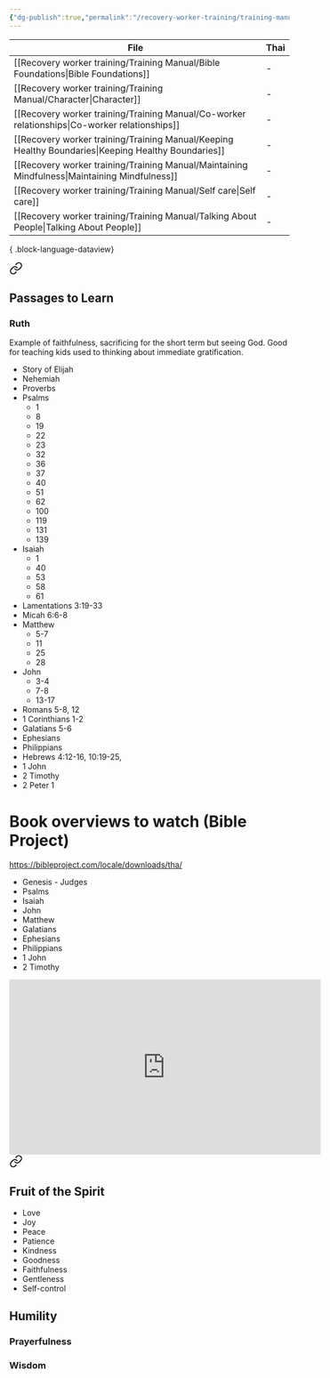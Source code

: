 ```yaml
---
{"dg-publish":true,"permalink":"/recovery-worker-training/training-manual/the-godly-worker/"}
---
```


| File                                                                                                   | Thai |
| ------------------------------------------------------------------------------------------------------ | ---- |
| [[Recovery worker training/Training Manual/Bible Foundations\|Bible Foundations]]                   | \-   |
| [[Recovery worker training/Training Manual/Character\|Character]]                                   | \-   |
| [[Recovery worker training/Training Manual/Co-worker relationships\|Co-worker relationships]]       | \-   |
| [[Recovery worker training/Training Manual/Keeping Healthy Boundaries\|Keeping Healthy Boundaries]] | \-   |
| [[Recovery worker training/Training Manual/Maintaining Mindfulness\|Maintaining Mindfulness]]       | \-   |
| [[Recovery worker training/Training Manual/Self care\|Self care]]                                   | \-   |
| [[Recovery worker training/Training Manual/Talking About People\|Talking About People]]             | \-   |

{ .block-language-dataview}



<div class="transclusion internal-embed is-loaded"><a class="markdown-embed-link" href="/recovery-worker-training/training-manual/bible-foundations/" aria-label="Open link"><svg xmlns="http://www.w3.org/2000/svg" width="24" height="24" viewBox="0 0 24 24" fill="none" stroke="currentColor" stroke-width="2" stroke-linecap="round" stroke-linejoin="round" class="svg-icon lucide-link"><path d="M10 13a5 5 0 0 0 7.54.54l3-3a5 5 0 0 0-7.07-7.07l-1.72 1.71"></path><path d="M14 11a5 5 0 0 0-7.54-.54l-3 3a5 5 0 0 0 7.07 7.07l1.71-1.71"></path></svg></a><div class="markdown-embed">




## Passages to Learn

### Ruth
Example of faithfulness, sacrificing for the short term but seeing God. Good for teaching kids used to thinking about immediate gratification.




- Story of Elijah
- Nehemiah
- Proverbs
- Psalms
	- 1
	- 8
	- 19
	- 22
	- 23
	- 32
	- 36
	- 37
	- 40
	- 51
	- 62
	- 100
	- 119
	- 131
	- 139
- Isaiah 
	- 1
	- 40
	- 53
	- 58
	- 61
- Lamentations 3:19-33
- Micah 6:6-8
- Matthew 
	- 5-7
	- 11
	- 25
	- 28
- John 
	- 3-4
	- 7-8
	- 13-17
- Romans 5-8, 12
- 1 Corinthians 1-2
- Galatians 5-6
- Ephesians
- Philippians
- Hebrews 4:12-16, 10:19-25, 
- 1 John
- 2 Timothy
- 2 Peter 1

# Book overviews to watch (Bible Project)

https://bibleproject.com/locale/downloads/tha/

- Genesis - Judges 
- Psalms
- Isaiah
- John
- Matthew
- Galatians
- Ephesians
- Philippians
- 1 John
- 2 Timothy


<iframe width="560" height="315" src="https://www.youtube.com/embed/kOiGyv4YWy8?si=K2Rb1vWTQpqY52Q8" title="YouTube video player" frameborder="0" allow="accelerometer; autoplay; clipboard-write; encrypted-media; gyroscope; picture-in-picture; web-share" referrerpolicy="strict-origin-when-cross-origin" allowfullscreen></iframe>


</div></div>



<div class="transclusion internal-embed is-loaded"><a class="markdown-embed-link" href="/recovery-worker-training/training-manual/character/" aria-label="Open link"><svg xmlns="http://www.w3.org/2000/svg" width="24" height="24" viewBox="0 0 24 24" fill="none" stroke="currentColor" stroke-width="2" stroke-linecap="round" stroke-linejoin="round" class="svg-icon lucide-link"><path d="M10 13a5 5 0 0 0 7.54.54l3-3a5 5 0 0 0-7.07-7.07l-1.72 1.71"></path><path d="M14 11a5 5 0 0 0-7.54-.54l-3 3a5 5 0 0 0 7.07 7.07l1.71-1.71"></path></svg></a><div class="markdown-embed">




## Fruit of the Spirit

- Love
- Joy
- Peace
- Patience
- Kindness
- Goodness
- Faithfulness
- Gentleness
- Self-control

## Humility
### Prayerfulness

### Wisdom


</div></div>

